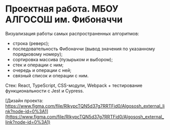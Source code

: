 # Проектная работа. МБОУ АЛГОСОШ им. Фибоначчи

Визуализация работы самых распространенных алгоритмов:
- строка (реверс);
- последовательность Фибоначчи (вывод значения по указанному порядковому номеру);
- сортировка массива (пузырьком и выбором);
- стек и операции с ним;
- очередь и операции с ней;
- связный список и операции с ним.

Стек: React, TypeScript, CSS-модули, Webpack + тестирование функциональности с Jest и Cypress. 

[Дизайн проекта: https://www.figma.com/file/RIkypcTQN5d37g7RRTFid0/Algososh_external_link?node-id=0%3A1](https://www.figma.com/file/RIkypcTQN5d37g7RRTFid0/Algososh_external_link?node-id=0%3A1)
